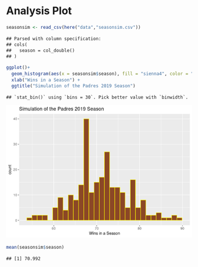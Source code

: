Analysis Plot
================

``` r
seasonsim <- read_csv(here("data","seasonsim.csv"))
```

    ## Parsed with column specification:
    ## cols(
    ##   season = col_double()
    ## )

``` r
ggplot()+
  geom_histogram(aes(x = seasonsim$season), fill = "sienna4", color = "yellow") +
  xlab("Wins in a Season") +
  ggtitle("Simulation of the Padres 2019 Season")
```

    ## `stat_bin()` using `bins = 30`. Pick better value with `binwidth`.

![](plot_and_mean_files/figure-gfm/unnamed-chunk-1-1.png)<!-- -->

``` r
mean(seasonsim$season)
```

    ## [1] 70.992
